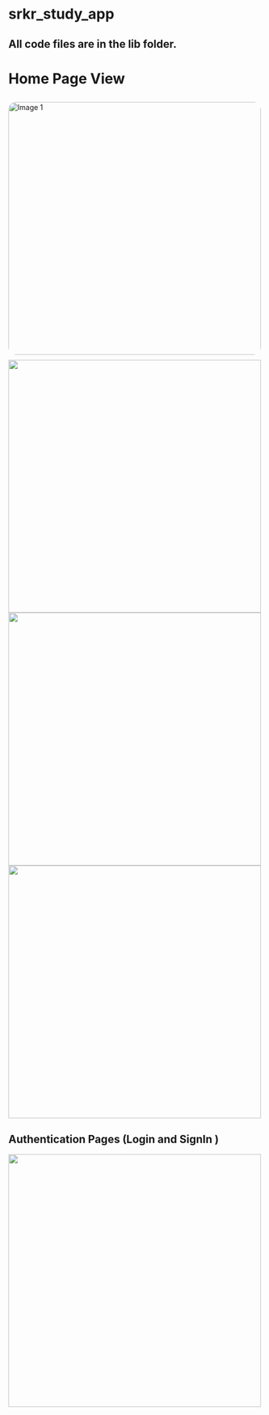 # srkr_study_app
<h2>All code files are in the lib folder.</h2>

<h1>Home Page View</h1>
<img src="https://github.com/NSCreator/eSRKR_App/assets/92940655/061bebaa-69ea-4cf0-b306-dca33542bbcd" alt="Image 1" style="height: 500px; object-fit: cover; border-radius: 15px; margin: 10px 0;"> <img src="" height="500"><img src="https://github.com/NSCreator/eSRKR_App/assets/92940655/ad01006c-1869-4da7-abd5-9e2cbb03329a" height="500"> <img src="https://github.com/NSCreator/eSRKR_App/assets/92940655/01a47fa2-f178-430d-bffb-ecc099aa4e63" height="500">


<h2>Authentication Pages (Login and SignIn )</h2>
<img src="https://github.com/NSCreator/eSRKR_App/assets/92940655/892b0f71-26b5-4f1c-9e98-bd30fb123178" height="500">
